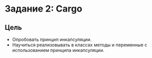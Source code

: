 # Задание 2: Cargo

## Цель

* Опробовать принцип инкапсуляции.
* Научиться реализовывать в классах методы и переменные с использованием принципа инкапсуляции.
